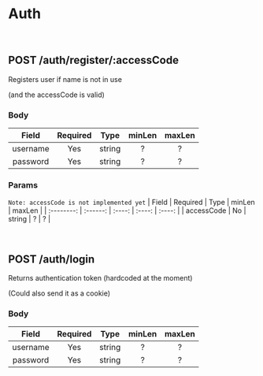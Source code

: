 # Auth

<br>

## POST /auth/register/:accessCode

Registers user if name is not in use

(and the accessCode is valid)

### Body

|  Field   | Required |  Type  | minLen | maxLen |
| :------: | :------: | :----: | :----: | :----: |
| username |   Yes    | string |   ?    |   ?    |
| password |   Yes    | string |   ?    |   ?    |

### Params

`Note: accessCode is not implemented yet`
| Field | Required | Type | minLen | maxLen |
| :--------: | :------: | :----: | :----: | :----: |
| accessCode | No | string | ? | ? |

<br>

## POST /auth/login

Returns authentication token (hardcoded at the moment)

(Could also send it as a cookie)

### Body

|  Field   | Required |  Type  | minLen | maxLen |
| :------: | :------: | :----: | :----: | :----: |
| username |   Yes    | string |   ?    |   ?    |
| password |   Yes    | string |   ?    |   ?    |

<br>
